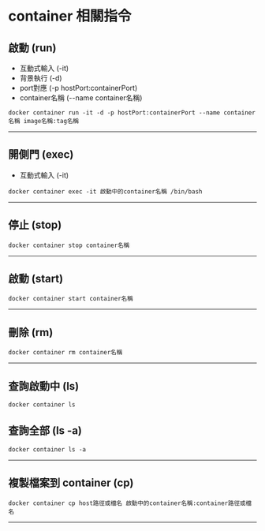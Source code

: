 
# container 相關指令


## 啟動 (run) 
- 互動式輸入 (-it) 
- 背景執行 (-d)
- port對應 (-p hostPort:containerPort)
- container名稱 (--name container名稱)

```
docker container run -it -d -p hostPort:containerPort --name container名稱 image名稱:tag名稱
```

---

## 開側門 (exec) 
- 互動式輸入 (-it) 

```
docker container exec -it 啟動中的container名稱 /bin/bash
```

---

## 停止 (stop)

```
docker container stop container名稱
```

---

## 啟動 (start)

```
docker container start container名稱
```

---

## 刪除 (rm)

```
docker container rm container名稱
```

---

## 查詢啟動中 (ls)
```
docker container ls
```

## 查詢全部 (ls -a)
```
docker container ls -a
```

---

## 複製檔案到 container (cp)
```
docker container cp host路徑或檔名 啟動中的container名稱:container路徑或檔名
```

---
